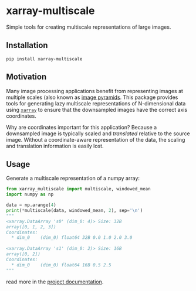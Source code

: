 # xarray-multiscale

Simple tools for creating multiscale representations of large images.

## Installation

`pip install xarray-multiscale`

## Motivation

Many image processing applications benefit from representing images at multiple scales (also known as [image pyramids](https://en.wikipedia.org/wiki/Pyramid_(image_processing)). This package provides tools for generating lazy multiscale representations of N-dimensional data using [`xarray`](http://xarray.pydata.org/en/stable/) to ensure that the downsampled images have the correct axis coordinates.

Why are coordinates important for this application? Because a downsampled image is typically scaled and *translated* relative to the source image. Without a coordinate-aware representation of the data, the scaling and translation information is easily lost. 


## Usage

Generate a multiscale representation of a numpy array:

```python
from xarray_multiscale import multiscale, windowed_mean
import numpy as np

data = np.arange(4)
print(*multiscale(data, windowed_mean, 2), sep='\n')
"""
<xarray.DataArray 's0' (dim_0: 4)> Size: 32B
array([0, 1, 2, 3])
Coordinates:
  * dim_0    (dim_0) float64 32B 0.0 1.0 2.0 3.0
 
<xarray.DataArray 's1' (dim_0: 2)> Size: 16B
array([0, 2])
Coordinates:
  * dim_0    (dim_0) float64 16B 0.5 2.5
"""
```

read more in the [project documentation](https://JaneliaSciComp.github.io/xarray-multiscale/).
